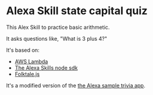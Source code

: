# Alexa Skill state capital quiz

This Alex Skill to practice basic arithmetic.

It asks questions like, "What is 3 plus 4?"

It's based on:

- [AWS Lambda](https://aws.amazon.com/lambda/)
- [The Alexa Skills node
  sdk](https://github.com/alexa/alexa-skills-kit-sdk-for-nodejs)
- [Folktale.js](http://folktalejs.org)


It's a modified version of the [the Alexa sample trivia app](https://github.com/alexa/skill-sample-nodejs-trivia).
